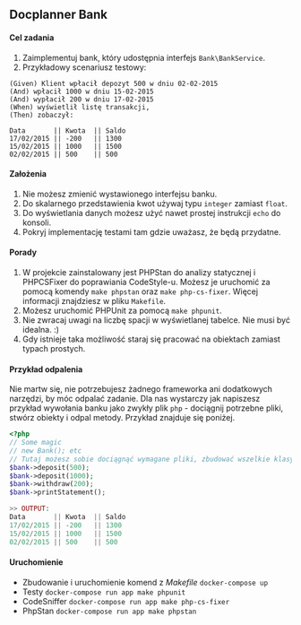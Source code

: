 ## Docplanner Bank

#### Cel zadania
1. Zaimplementuj bank, który udostępnia interfejs `Bank\BankService`.
2. Przykładowy scenariusz testowy:
```gherkin
(Given) Klient wpłacił depozyt 500 w dniu 02-02-2015
(And) wpłacił 1000 w dniu 15-02-2015
(And) wypłacił 200 w dniu 17-02-2015
(When) wyświetlił listę transakcji,
(Then) zobaczył:

Data       || Kwota  || Saldo
17/02/2015 || -200   || 1300
15/02/2015 || 1000   || 1500
02/02/2015 || 500    || 500
```

#### Założenia
1. Nie możesz zmienić wystawionego interfejsu banku.
2. Do skalarnego przedstawienia kwot używaj typu `integer` zamiast `float`.
3. Do wyświetlania danych możesz użyć nawet prostej instrukcji `echo` do konsoli.
4. Pokryj implementację testami tam gdzie uważasz, że będą przydatne.

#### Porady
1. W projekcie zainstalowany jest PHPStan do analizy statycznej i PHPCSFixer do poprawiania CodeStyle-u. Możesz je uruchomić za pomocą komendy `make phpstan` oraz `make php-cs-fixer`. Więcej informacji znajdziesz w pliku `Makefile`.
2. Możesz uruchomić PHPUnit za pomocą `make phpunit`. 
3. Nie zwracaj uwagi na liczbę spacji w wyświetlanej tabelce. Nie musi być idealna. :)
4. Gdy istnieje taka możliwość staraj się pracować na obiektach zamiast typach prostych.

#### Przykład odpalenia
Nie martw się, nie potrzebujesz żadnego frameworka ani dodatkowych narzędzi, by móc odpalać zadanie. Dla nas wystarczy jak napiszesz przykład wywołania banku jako zwykły plik `php` - dociągnij potrzebne pliki, stwórz obiekty i odpal metody. Przykład znajduje się poniżej.

```php
<?php
// Some magic
// new Bank(); etc
// Tutaj możesz sobie dociągnąć wymagane pliki, zbudować wszelkie klasy i ich użyć.
$bank->deposit(500);
$bank->deposit(1000);
$bank->withdraw(200);
$bank->printStatement();

>> OUTPUT:
Data       || Kwota  || Saldo
17/02/2015 || -200   || 1300
15/02/2015 || 1000   || 1500
02/02/2015 || 500    || 500
```

#### Uruchomienie
* Zbudowanie i uruchomienie komend z *Makefile* ```docker-compose up```
* Testy ```docker-compose run app make phpunit```
* CodeSniffer ```docker-compose run app make php-cs-fixer``` 
* PhpStan ```docker-compose run app make phpstan``` 
